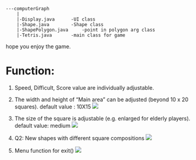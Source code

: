 
    ---computerGraph
        |
        |-Display.java		-UI class
        |-Shape.java		-Shape class	
        |-ShapePolygon.java 	-point in polygon arg class
        |-Tetris.java		-main class for game



hope you enjoy the game.



# Function:

1. Speed, Difficult, Score value are individually adjustable.


2. The width and height of “Main area” can be adjusted (beyond 10 x 20 squares). default value : 10X15
 ![](https://lh3.googleusercontent.com/-KJzu-70KTe0/Wh5Kfaj0MzI/AAAAAAAAOw8/6-3ySbYcOAg6d0LF80iPGto_giY6fZfbACHMYCw/I/15119344344831.jpg)

3. The size of the square is adjustable (e.g. enlarged for elderly players). default value: medium
 ![](https://lh3.googleusercontent.com/-HjXvMjtj0pc/Wh5KgB292II/AAAAAAAAOxA/nLfuBhDpjVAMMWK2nl_Ps0gpZhU-YnLhwCHMYCw/I/15119345308376.jpg)


5. Q2: New shapes with different square compositions
    ![](https://lh3.googleusercontent.com/-ip45QTbmgsY/Wh5Kgnu1i5I/AAAAAAAAOxE/76ajipL5xvYz3ycIpm4ROzXfqNCSPVgwACHMYCw/I/15119345587902.jpg)



6. Menu function for exit()
![](https://lh3.googleusercontent.com/-jykVHf9nXZA/Wh5KgyKN2mI/AAAAAAAAOxI/XqDz3KsUBBUpTBQmET_xWQJLNXLMjUBvgCHMYCw/I/15119345707686.jpg)



